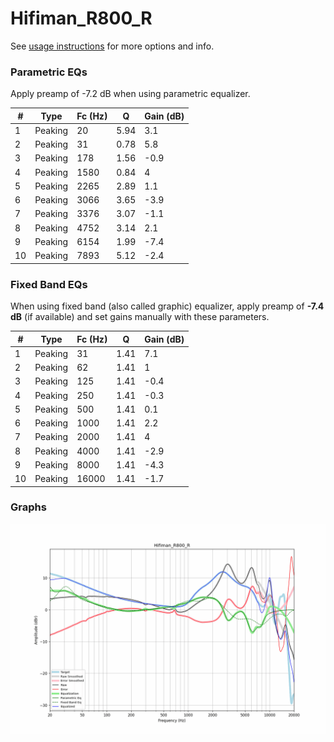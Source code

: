 # Hifiman_R800_R
See [usage instructions](https://github.com/jaakkopasanen/AutoEq#usage) for more options and info.

### Parametric EQs
Apply preamp of -7.2 dB when using parametric equalizer.

|   # | Type    |   Fc (Hz) |    Q |   Gain (dB) |
|-----|---------|-----------|------|-------------|
|   1 | Peaking |        20 | 5.94 |         3.1 |
|   2 | Peaking |        31 | 0.78 |         5.8 |
|   3 | Peaking |       178 | 1.56 |        -0.9 |
|   4 | Peaking |      1580 | 0.84 |         4   |
|   5 | Peaking |      2265 | 2.89 |         1.1 |
|   6 | Peaking |      3066 | 3.65 |        -3.9 |
|   7 | Peaking |      3376 | 3.07 |        -1.1 |
|   8 | Peaking |      4752 | 3.14 |         2.1 |
|   9 | Peaking |      6154 | 1.99 |        -7.4 |
|  10 | Peaking |      7893 | 5.12 |        -2.4 |

### Fixed Band EQs
When using fixed band (also called graphic) equalizer, apply preamp of **-7.4 dB** (if available) and set gains manually with these parameters.

|   # | Type    |   Fc (Hz) |    Q |   Gain (dB) |
|-----|---------|-----------|------|-------------|
|   1 | Peaking |        31 | 1.41 |         7.1 |
|   2 | Peaking |        62 | 1.41 |         1   |
|   3 | Peaking |       125 | 1.41 |        -0.4 |
|   4 | Peaking |       250 | 1.41 |        -0.3 |
|   5 | Peaking |       500 | 1.41 |         0.1 |
|   6 | Peaking |      1000 | 1.41 |         2.2 |
|   7 | Peaking |      2000 | 1.41 |         4   |
|   8 | Peaking |      4000 | 1.41 |        -2.9 |
|   9 | Peaking |      8000 | 1.41 |        -4.3 |
|  10 | Peaking |     16000 | 1.41 |        -1.7 |

### Graphs
![](./Hifiman_R800_R.png)
